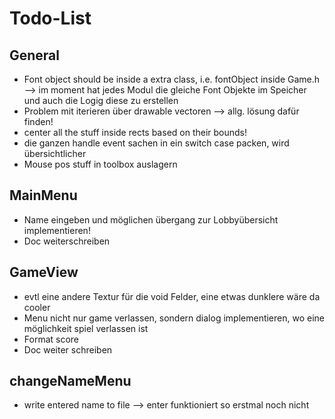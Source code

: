 # Todo-List

## General
* Font object should be inside a extra class, i.e. fontObject inside Game.h --> im moment hat jedes Modul die gleiche Font Objekte im Speicher und auch die Logig diese zu erstellen
* Problem mit iterieren über drawable vectoren --> allg. lösung dafür finden!
* center all the stuff inside rects based on their bounds!
* die ganzen handle event sachen in ein switch case packen, wird übersichtlicher
* Mouse pos stuff in toolbox auslagern

## MainMenu
* Name eingeben und möglichen übergang zur Lobbyübersicht implementieren!
* Doc weiterschreiben
## GameView
* evtl eine andere Textur für die void Felder, eine etwas dunklere wäre da cooler
* Menu nicht nur game verlassen, sondern dialog implementieren, wo eine möglichkeit spiel verlassen ist
* Format score
* Doc weiter schreiben

## changeNameMenu
* write entered name to file --> enter funktioniert so erstmal noch nicht